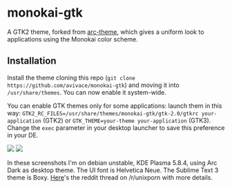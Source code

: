 # monokai-gtk
A GTK2 theme, forked from [arc-theme](https://github.com/horst3180/arc-theme), which gives a uniform look to applications using the Monokai color scheme.

## Installation
Install the theme cloning this repo (`git clone https://github.com/avivace/monokai-gtk`) and moving it into `/usr/share/themes`. You can now enable it system-wide.

You can enable GTK themes only for some applications: launch them in this way: `GTK2_RC_FILES=/usr/share/themes/monokai-gtk/gtk-2.0/gtkrc your-application` (GTK2) or `GTK_THEME=your-theme your-application` (GTK3). Change the `exec` parameter in your desktop launcher to save this preference in your DE.

![](http://i.imgur.com/P31z2bR.png)
![](http://i.imgur.com/pLO2G2T.png)

In these screenshots I'm on debian unstable, KDE Plasma 5.8.4, using Arc Dark as desktop theme. The UI font is Helvetica Neue. The Sublime Text 3 theme is Boxy.
[Here](https://www.reddit.com/r/unixporn/comments/5c0p8c/kde_ive_made_a_gtk2_theme_to_have_a_uniform/)'s the reddit thread on /r/unixporn with more details.
